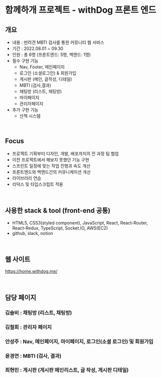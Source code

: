 # 함께하개 프로젝트 - withDog 프론트 엔드
## 개요 

- 내용 : 반려견 MBTI 검사를 통한 커뮤니티 웹 서비스
- 기간 : 2022.08.01 ~ 09.30
- 인원 : 총 6명 (프론트엔드: 5명, 백엔드: 1명)
- 필수 구현 기능
  - Nav, Footer, 메인페이지
  - 로그인 (소셜로그인) & 회원가입
  - 게시판 (메인, 글작성, 디테일)
  - MBTI (검사,결과)
  - 채팅방 (리스트, 채팅방)
  - 마이페이지
  - 관리자페이지
- 추가 구현 기능
  - 산책 시스템
  
</br>

## Focus
  - 프로젝트 기획부터 디자인, 개발, 배포까지의 전 과정 팀 협업
  - 이전 프로젝트에서 해보지 못했던 기능 구현
  - 스프린트 일정에 맞는 작업 진행과 속도 개선
  - 프론트엔드와 백엔드간의 커뮤니케이션 개선
  - 라이브러리 연습
  - 리덕스 및 타입스크립트 적용

</br>
  

## 사용한 stack & tool (front-end 공통)
- HTML5, CSS3(styled component), JavaScript, React, React-Router, React-Redux, TypeScript, Socket.IO, AWS(EC2)
- github, slack, notion

</br>

## 웹 사이트
https://home.withdog.me/

</br>

## 담당 페이지 

### 김슬비 : 채팅방 (리스트, 채팅방)

### 김철회 : 관리자 페이지

### 안성주 : Nav, 메인페이지, 마이페이지, 로그인(소셜 로그인) 및 회원가입

### 윤경연 : MBTI (검사, 결과)

### 최현민 : 게시판 (게시판 메인리스트, 글 작성, 게시판 디테일)
